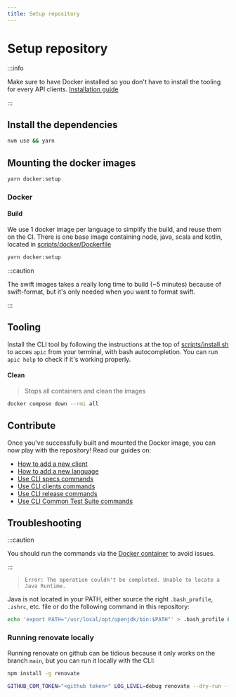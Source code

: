 ```yaml
---
title: Setup repository
---
```


# Setup repository

:::info

Make sure to have Docker installed so you don't have to install the tooling for every API clients. [Installation guide](https://docs.docker.com/desktop/mac/install/)

:::

## Install the dependencies

```bash
nvm use && yarn
```

## Mounting the docker images

```bash
yarn docker:setup
```

### Docker

#### Build

We use 1 docker image per language to simplify the build, and reuse them on the CI.
There is one base image containing node, java, scala and kotlin, located in [scripts/docker/Dockerfile](https://github.com/algolia/api-clients-automation/blob/main/scripts/docker/Dockerfile)

```bash
yarn docker:setup
```

:::caution

The swift images takes a really long time to build (~5 minutes) because of swift-format, but it's only needed when you want to format swift.

:::

## Tooling

Install the CLI tool by following the instructions at the top of [scripts/install.sh](https://github.com/algolia/api-clients-automation/blob/main/scripts/install.sh) to acces `apic` from your terminal, with bash autocompletion.
You can run `apic help` to check if it's working properly.

#### Clean

> Stops all containers and clean the images

```bash
docker compose down --rmi all
```

## Contribute

Once you've successfully built and mounted the Docker image, you can now play with the repository! Read our guides on:

- [How to add a new client](/docs/add-new-api-client)
- [How to add a new language](/docs/add-new-language)
- [Use CLI specs commands](/docs/CLI/specs-commands)
- [Use CLI clients commands](/docs/CLI/clients-commands)
- [Use CLI release commands](/docs/CLI/release-commands)
- [Use CLI Common Test Suite commands](/docs/CLI/specs-commands)

## Troubleshooting

:::caution

You should run the commands via the [Docker container](#mounting-the-docker-images) to avoid issues.

:::

> `Error: The operation couldn't be completed. Unable to locate a Java Runtime.`

Java is not located in your PATH, either source the right `.bash_profile`, `.zshrc`, etc. file or do the following command in this repository:

```bash
echo 'export PATH="/usr/local/opt/openjdk/bin:$PATH"' > .bash_profile && source .bash_profile
```

### Running renovate locally

Running renovate on github can be tidious because it only works on the branch `main`, but you can run it locally with the CLI:
```sh
npm install -g renovate

GITHUB_COM_TOKEN="<github token>" LOG_LEVEL=debug renovate --dry-run --platform local
```
